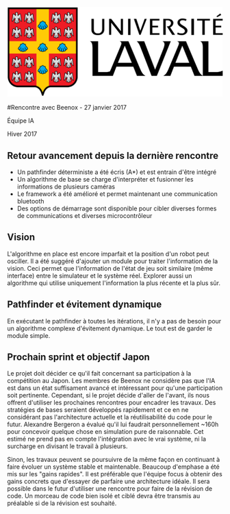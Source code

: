 ![UL_Logo](https://github.com/RoboCupULaval/Admin/blob/master/scrum/ul_logo.png)


#Rencontre avec Beenox - 27 janvier 2017

Équipe IA

Hiver 2017


## Retour avancement depuis la dernière rencontre

- Un pathfinder déterministe a été écris (A*) et est entrain d'être intégré
- Un algorithme de base se charge d'interpréter et fusionner les informations de plusieurs caméras
- Le framework a été amélioré et permet maintenant une communication bluetooth
- Des options de démarrage sont disponible pour cibler diverses formes de communications et diverses microcontrôleur


## Vision

L'algorithme en place est encore imparfait et la position d'un robot peut osciller.
Il a été suggéré d'ajouter un module pour traiter l'information de la vision.
Ceci permet que l'information de l'état de jeu soit similaire (même interface) entre le simulateur et le système réel.
Explorer aussi un algorithme qui utilise uniquement l'information la plus récente et la plus sûr.


## Pathfinder et évitement dynamique

En exécutant le pathfinder à toutes les itérations, il n'y a pas de besoin pour un algorithme complexe d'évitement dynamique.
Le tout est de garder le module simple.


## Prochain sprint et objectif Japon

Le projet doit décider ce qu'il fait concernant sa participation à la compétition au Japon.
Les membres de Beenox ne considère pas que l'IA est dans un état suffisament avancé et intéressant pour qu'une participation soit pertinente.
Cependant, si le projet décide d'aller de l'avant, ils nous offrent d'utiliser les prochaines rencontres pour encadrer les travaux.
Des stratégies de bases seraient développés rapidement et ce en ne considérant pas l'architecture actuelle et la réutilisabilité du code pour le futur.
Alexandre Bergeron a évalué qu'il lui faudrait personnellement ~160h pour concevoir quelque chose en simulation pure de raisonnable.
Cet estimé ne prend pas en compte l'intégration avec le vrai système, ni la surcharge en divisant le travail à plusieurs.

Sinon, les travaux peuvent se poursuivre de la même façon en continuant à faire évoluer un système stable et maintenable.
Beaucoup d'emphase a été mis sur les "gains rapides".
Il est préférable que l'équipe focus à obtenir des gains concrets que d'essayer de parfaire une architecture idéale.
Il sera possible dans le futur d'utiliser une rencontre pour faire de la révision de code.
Un morceau de code bien isolé et ciblé devra être transmis au préalable si de la révision est souhaité.
